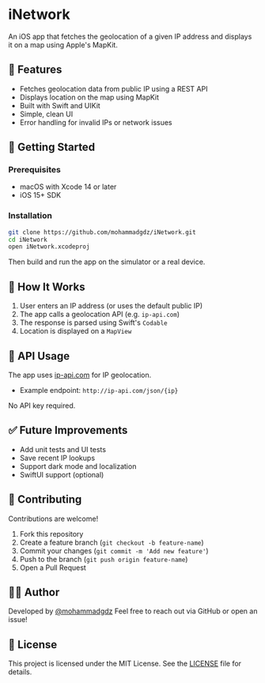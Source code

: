 

# iNetwork

An iOS app that fetches the geolocation of a given IP address and displays it on a map using Apple's MapKit.

## 📱 Features

- Fetches geolocation data from public IP using a REST API
- Displays location on the map using MapKit
- Built with Swift and UIKit
- Simple, clean UI
- Error handling for invalid IPs or network issues

## 🚀 Getting Started

### Prerequisites
- macOS with Xcode 14 or later
- iOS 15+ SDK

### Installation

```bash
git clone https://github.com/mohammadgdz/iNetwork.git
cd iNetwork
open iNetwork.xcodeproj
````

Then build and run the app on the simulator or a real device.


## 🧠 How It Works

1. User enters an IP address (or uses the default public IP)
2. The app calls a geolocation API (e.g. `ip-api.com`)
3. The response is parsed using Swift's `Codable`
4. Location is displayed on a `MapView`

## 📡 API Usage

The app uses [ip-api.com](http://ip-api.com/) for IP geolocation.

* Example endpoint: `http://ip-api.com/json/{ip}`

No API key required.

## ✅ Future Improvements

* Add unit tests and UI tests
* Save recent IP lookups
* Support dark mode and localization
* SwiftUI support (optional)

## 🤝 Contributing

Contributions are welcome!

1. Fork this repository
2. Create a feature branch (`git checkout -b feature-name`)
3. Commit your changes (`git commit -m 'Add new feature'`)
4. Push to the branch (`git push origin feature-name`)
5. Open a Pull Request

## 🧑‍💻 Author

Developed by [@mohammadgdz](https://github.com/mohammadgdz)
Feel free to reach out via GitHub or open an issue!

## 📄 License

This project is licensed under the MIT License. See the [LICENSE](LICENSE) file for details.

